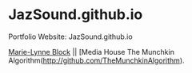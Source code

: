 # JazSound.github.io
Portfolio Website: JazSound.github.io

[Marie-Lynne Block](http://github.com/MarieLynneBlock) || [Media House The Munchkin Algorithm(http://github.com/TheMunchkinAlgorithm).
